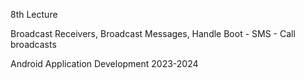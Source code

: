 8th Lecture

Broadcast Receivers, Broadcast Messages, Handle Boot - SMS - Call broadcasts

Android Application Development 2023-2024
